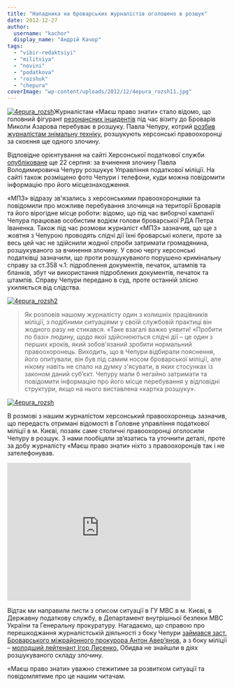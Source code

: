 ```yaml
---
title: "Нападника на броварських журналістів оголошено в розшук"
date: 2012-12-27
author: 
  username: "kachor"
  display_name: "Андрій Качор"
tags: 
  - "vibir-redaktsiyi"
  - "militsiya"
  - "novini"
  - "podatkova"
  - "rozshuk"
  - "chepura"
coverImage: "wp-content/uploads/2012/12/4epura_rozsh11.jpg"
---
```


[![](https://mpz.brovary.org/wp-content/uploads/2012/12/4epura_rozsh.jpg "4epura_rozsh")](https://mpz.brovary.org/wp-content/uploads/2012/12/4epura_rozsh.jpg)Журналістам «Маєш право знати» стало відомо, що головний фігурант [резонансних інцидентів](https://mpz.brovary.org/napadniki-na-lyudey-pid-chas-vizitu-azarova-zaslugovuyut-prinaymni-na-publichniy-osud-foto-video/) під час візиту до Броварів Миколи Азарова перебуває в розшуку. Павла Чепуру, котрий [розбив журналістам знімальну техніку](http://www.youtube.com/watch?v=-9qmLAiHtV0), розшукують херсонські правоохоронці за скоєння ще одного злочину.

Відповідне орієнтування на сайті Херсонської податкової служби [опубліковане](http://kherson.sts.gov.ua/media-ark/local-news/67501.html) ще 22 серпня: за вчинення злочину Павла Володимировича Чепуру розшукує Управління податкової міліції. На сайті також розміщено фото Чепури і телефони, куди можна повідомити інформацію про його місцезнаходження.

«МПЗ» відразу зв'язались з херсонськими правоохоронцями та повідомили про можливе перебування злочинця на території Броварів та його вірогідне місце роботи: відомо, що під час виборчої кампанії Чепура працював особистим водієм голови броварської РДА Петра Іваненка. Також під час розмови журналіст «МПЗ» зазначив, що ще з жовтня з Чепурою проводять слідчі дії їхні броварські колеги, проте за весь цей час не здійснили жодної спроби затримати громадянина, розшукуваного за вчинення злочину. У свою чергу херсонські податківці зазначили, що проти розшукуваного порушено кримінальну справу за ст.358 ч.1: підроблення документів, печаток, штампів та бланків, збут чи використання підроблених документів, печаток та штампів. Справу Чепури передано в суд, проте останній злісно ухиляється від слідства.

[![](https://mpz.brovary.org/wp-content/uploads/2012/12/4epura_rozsh2.jpg "4epura_rozsh2")](https://mpz.brovary.org/wp-content/uploads/2012/12/4epura_rozsh2.jpg)

> Як розповів нашому журналісту один з колишніх працівників міліції, з подібними ситуаціями у своїй службовій практиці він жодного разу не стикався. «Таке взагалі важко уявити! «Пробити по базі» людину, щодо якої здійснюються слідчі дії – це один з перших кроків, який зобов'язаний зробити нормальний правоохоронець. Виходить, що в Чепури відбирали пояснення, його опитували, він був під самим носом броварської міліції, але нікому навіть не спало на думку з'ясувати, в яких стосунках із законом даний суб’єкт. Чепуру мали б негайно затримати та повідомити інформацію про його місце перебування у відповідні структури, якщо на нього виставлена «картка розшуку».

[![](https://mpz.brovary.org/wp-content/uploads/2012/12/4epura_rozsh3.jpg "4epura_rozsh")](https://mpz.brovary.org/wp-content/uploads/2012/12/4epura_rozsh3.jpg)

В розмові з нашим журналістом херсонський правоохоронець зазначив, що передасть отримані відомості в Головне управління податкової міліції в м. Києві, позаяк саме столичні правоохоронці оголосили Чепуру в розшук. З нами пообіцяли зв’язатись та уточнити деталі, проте за добу журналісту «Маєш право знати» ніхто з правоохоронців так і не зателефонував.

<iframe src="http://www.youtube.com/embed/4l8NxhvR9E4" frameborder="0" width="420" height="315"></iframe>

Відтак ми направили листи з описом ситуації в ГУ МВС в м. Києві, в Державну податкову службу, в Департамент внутрішньої безпеки МВС України та Генеральну прокуратуру. Нагадаємо, що справою про перешкоджання журналістській діяльності з боку Чепури [займався заст. Броварського міжрайонного прокурора Антон Авер’янов,](https://mpz.brovary.org/u-brovarah-ne-diye-st-171-kriminalnogo-kodeksu-prokuratura/) а з боку міліції – [молодший лейтенант Ігор Лисенко.](https://mpz.brovary.org/militsiya-zaproshuye-na-rarty-regioni-vhid-vilniy/) Обидва не знайшли в діях розшукуваного складу злочину.

«Маєш право знати» уважно стежитиме за розвитком ситуації та повідомлятиме про це нашим читачам.
